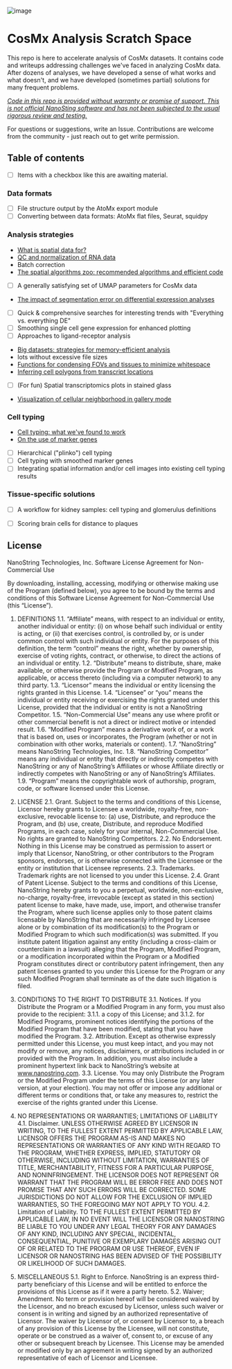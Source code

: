 
![image](https://github.com/Nanostring-Biostats/CosMx-Analysis-Scratch-Space/assets/4357938/24ab79ab-e9c5-486e-9595-68f48797d757)

# CosMx Analysis Scratch Space

This repo is here to accelerate analysis of CosMx datasets. It contains code and
 writeups addressing challenges we've faced in analyzing CosMx data. 
After dozens of analyses, we have developed a sense of what works and what doesn't, 
 and we have developed (sometimes partial) solutions for many frequent problems.

<ins>*Code in this repo is provided without warranty or promise of support. This is not official NanoSting software and has not been subjected to the usual rigorous review and testing.*</ins>

For questions or suggestions, write an Issue.
Contributions are welcome from the community - just reach out to get write permission.

## Table of contents
- [ ] Items with a checkbox like this are awaiting material. 

### Data formats 
- [ ] File structure output by the AtoMx export module
- [ ] Converting between data formats: AtoMx flat files, Seurat, squidpy

### Analysis strategies
- [What is spatial data for?](blog/what%20is%20high%20plex%20spatial%20data%20for.md)
- [QC and normalization of RNA data](blog/QC%20and%20normalization.md)
- Batch correction
- [The spatial algorithms zoo: recommended algorithms and efficient code](blog/spatial%20algorithms%20zoo.md)
- [ ] A generally satisfying set of UMAP parameters for CosMx data
- [The impact of segmentation error on differential expression analyses](blog/segmentation%20errors%20and%20DE.md)
- [ ] Quick & comprehensive searches for interesting trends with "Everything vs. everything DE"
- [ ] Smoothing single cell gene expression for enhanced plotting
- [ ] Approaches to ligand-receptor analysis
- [Big datasets: strategies for memory-efficient analysis](blog/big%20data%20strategies.md)
- lots without excessive file sizes
- [Functions for condensing FOVs and tissues to minimize whitespace](blog/condensing%20FOVs%20and%20tissues%20in%20XY%20space.md)
- [Inferring cell polygons from transcript locations](blog/deriving%20cell%20polygons%20from%20transcript%20locations.md)
- [ ] (For fun) Spatial transcriptomics plots in stained glass 
- [Visualization of cellular neighborhood in gallery mode](blog/visualize%20cellular%20neighborhood%20in%20gallery%20mode.md)

### Cell typing
- [Cell typing: what we've found to work](blog/cell%20typing%20basics.md)
- [On the use of marker genes](blog/on%20cell%20typing%20with%20marker%20genes.md)
- [ ] Hierarchical ("plinko") cell typing
- [ ] Cell typing with smoothed marker genes
- [ ] Integrating spatial information and/or cell images into existing cell typing results

### Tissue-specific solutions
- [ ] A workflow for kidney samples: cell typing and glomerulus definitions
- [ ] Scoring brain cells for distance to plaques



## License

NanoString Technologies, Inc.
Software License Agreement for Non-Commercial Use

By downloading, installing, accessing, modifying or otherwise making use of the Program (defined below), you agree to be bound by the terms and conditions of this Software License Agreement for Non-Commercial Use (this “License”).

1.	DEFINITIONS
1.1.	“Affiliate” means, with respect to an individual or entity, another individual or entity: (i) on whose behalf such individual or entity is acting, or (ii) that exercises control, is controlled by, or is under common control with such individual or entity. For the purposes of this definition, the term “control” means the right, whether by ownership, exercise of voting rights, contract, or otherwise, to direct the actions of an individual or entity.
1.2.	“Distribute” means to distribute, share, make available, or otherwise provide the Program or Modified Program, as applicable, or access thereto (including via a computer network) to any third party.
1.3.	“Licensor” means the individual or entity licensing the rights granted in this License.
1.4.	“Licensee” or “you” means the individual or entity receiving or exercising the rights granted under this License, provided that the individual or entity is not a NanoString Competitor.
1.5.	“Non-Commercial Use” means any use where profit or other commercial benefit is not a direct or indirect motive or intended result.
1.6.	“Modified Program” means a derivative work of, or a work that is based on, uses or incorporates, the Program (whether or not in combination with other works, materials or content).
1.7.	“NanoString” means NanoString Technologies, Inc.
1.8.	“NanoString Competitor” means any individual or entity that directly or indirectly competes with NanoString or any of NanoString’s Affiliates or whose Affiliate directly or indirectly competes with NanoString or any of NanoString’s Affiliates.
1.9.	“Program” means the copyrightable work of authorship, program, code, or software licensed under this License.

2.	LICENSE 
2.1.	Grant. Subject to the terms and conditions of this License, Licensor hereby grants to Licensee a worldwide, royalty-free, non-exclusive, revocable license to: (a) use, Distribute, and reproduce the Program, and (b) use, create, Distribute, and reproduce Modified Programs, in each case, solely for your internal, Non-Commercial Use. No rights are granted to NanoString Competitors.
2.2.	No Endorsement. Nothing in this License may be construed as permission to assert or imply that Licensor, NanoString, or other contributors to the Program sponsors, endorses, or is otherwise connected with the Licensee or the entity or institution that Licensee represents.
2.3.	Trademarks. Trademark rights are not licensed to you under this License.
2.4.	Grant of Patent License. Subject to the terms and conditions of this License, NanoString hereby grants to you a perpetual, worldwide, non-exclusive, no-charge, royalty-free, irrevocable (except as stated in this section) patent license to make, have made, use, import, and otherwise transfer the Program, where such license applies only to those patent claims licensable by NanoString that are necessarily infringed by Licensee alone or by combination of its modification(s) to the Program or Modified Program to which such modification(s) was submitted. If you institute patent litigation against any entity (including a cross-claim or counterclaim in a lawsuit) alleging that the Program, Modified Program, or a modification incorporated within the Program or a Modified Program constitutes direct or contributory patent infringement, then any patent licenses granted to you under this License for the Program or any such Modified Program shall terminate as of the date such litigation is filed.

3.	CONDITIONS TO THE RIGHT TO DISTRIBUTE
3.1.	Notices. If you Distribute the Program or a Modified Program in any form, you must also provide to the recipient:
3.1.1.	a copy of this License; and 
3.1.2.	for Modified Programs, prominent notices identifying the portions of the Modified Program that have been modified, stating that you have modified the Program.
3.2.	Attribution. Except as otherwise expressly permitted under this License, you must keep intact, and you may not modify or remove, any notices, disclaimers, or attributions included in or provided with the Program. In addition, you must also include a prominent hypertext link back to NanoString’s website at www.nanostring.com. 
3.3.	License. You may only Distribute the Program or the Modified Program under the terms of this License (or any later version, at your election). You may not offer or impose any additional or different terms or conditions that, or take any measures to, restrict the exercise of the rights granted under this License.

4.	NO REPRESENTATIONS OR WARRANTIES; LIMITATIONS OF LIABILITY
4.1.	Disclaimer. UNLESS OTHERWISE AGREED BY LICENSOR IN WRITING, TO THE FULLEST EXTENT PERMITTED BY APPLICABLE LAW, LICENSOR OFFERS THE PROGRAM AS-IS AND MAKES NO REPRESENTATIONS OR WARRANTIES OF ANY KIND WITH REGARD TO THE PROGRAM, WHETHER EXPRESS, IMPLIED, STATUTORY OR OTHERWISE, INCLUDING WITHOUT LIMITATION, WARRANTIES OF TITLE, MERCHANTABILITY, FITNESS FOR A PARTICULAR PURPOSE, AND NONINFRINGEMENT. THE LICENSOR DOES NOT REPRESENT OR WARRANT THAT THE PROGRAM WILL BE ERROR FREE AND DOES NOT PROMISE THAT ANY SUCH ERRORS WILL BE CORRECTED.
SOME JURISDICTIONS DO NOT ALLOW FOR THE EXCLUSION OF IMPLIED WARRANTIES, SO THE FOREGOING MAY NOT APPLY TO YOU.
4.2.	Limitation of Liability. TO THE FULLEST EXTENT PERMITTED BY APPLICABLE LAW, IN NO EVENT WILL THE LICENSOR OR NANOSTRING BE LIABLE TO YOU UNDER ANY LEGAL THEORY FOR ANY DAMAGES OF ANY KIND, INCLUDING ANY SPECIAL, INCIDENTAL, CONSEQUENTIAL, PUNITIVE OR EXEMPLARY DAMAGES ARISING OUT OF OR RELATED TO THE PROGRAM OR USE THEREOF, EVEN IF LICENSOR OR NANOSTRING HAS BEEN ADVISED OF THE POSSIBILITY OR LIKELIHOOD OF SUCH DAMAGES.

5.	MISCELLANEOUS
5.1.	Right to Enforce. NanoString is an express third-party beneficiary of this License and will be entitled to enforce the provisions of this License as if it were a party hereto. 
5.2.	Waiver; Amendment. No term or provision hereof will be considered waived by the Licensor, and no breach excused by Licensor, unless such waiver or consent is in writing and signed by an authorized representative of Licensor.  The waiver by Licensor of, or consent by Licensor to, a breach of any provision of this License by the Licensee, will not constitute, operate or be construed as a waiver of, consent to, or excuse of any other or subsequent breach by Licensee.  This License may be amended or modified only by an agreement in writing signed by an authorized representative of each of Licensor and Licensee.
